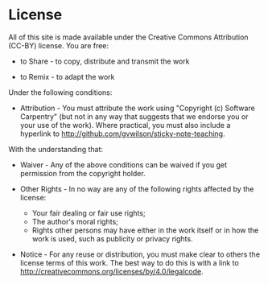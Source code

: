 # License

All of this site is made available under the Creative Commons
Attribution (CC-BY) license. You are free:

*  to Share - to copy, distribute and transmit the work

*  to Remix - to adapt the work

Under the following conditions:

* Attribution - You must attribute the work using "Copyright (c)
    Software Carpentry" (but not in any way that suggests that we
    endorse you or your use of the work).  Where practical, you must
    also include a hyperlink to
    <http://github.com/gvwilson/sticky-note-teaching>.

With the understanding that:

*   Waiver - Any of the above conditions can be waived if you get
    permission from the copyright holder.

*   Other Rights - In no way are any of the following rights affected by
    the license:
    *   Your fair dealing or fair use rights;
    *   The author's moral rights;
    *   Rights other persons may have either in the work itself or in how
        the work is used, such as publicity or privacy rights.

*   Notice - For any reuse or distribution, you must make clear to
    others the license terms of this work. The best way to do this is
    with a link to <http://creativecommons.org/licenses/by/4.0/legalcode>.
